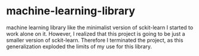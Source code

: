 # machine-learning-library
machine learning library like the minimalist version of sckit-learn
I started to work alone on it. However, I realized that this project is going to be just a smaller version of sckit-learn.
Therefore I terminated the project, as this generalization exploded the limits of my use for this library.
